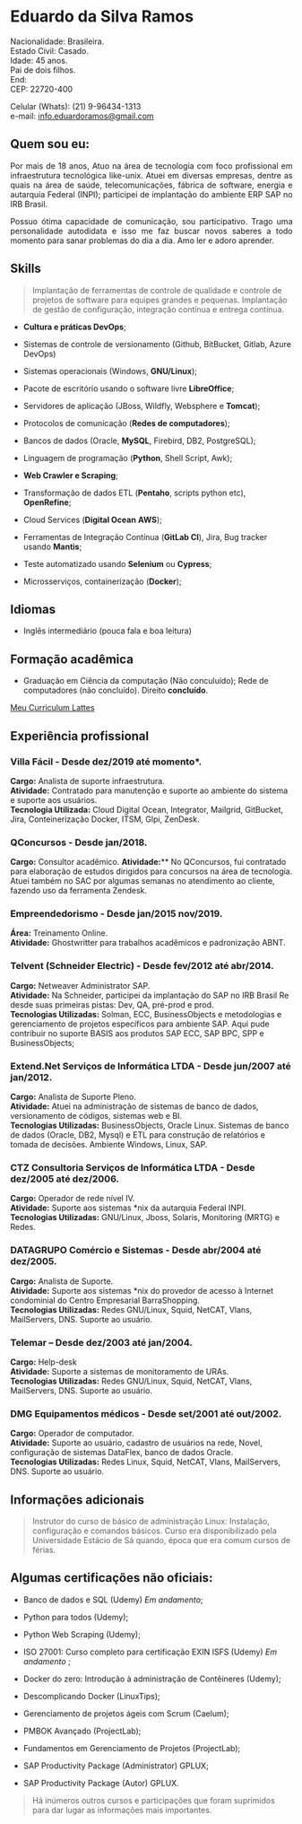 # Eduardo da Silva Ramos

Nacionalidade: Brasileira.  
Estado Civil: Casado.   
Idade: 45 anos.   
Pai de dois filhos.  
End:  
CEP: 22720-400

Celular (Whats): (21) 9-96434-1313  
e-mail: info.eduardoramos@gmail.com  
  
## Quem sou eu:

<div style="text-align: justify">
Por mais de 18 anos, Atuo na área de tecnologia com foco profissional em infraestrutura tecnológica like-unix. Atuei em diversas empresas, dentre as quais na área de saúde, telecomunicações, fábrica de software, energia e autarquia Federal (INPI); participei de implantação do ambiente ERP SAP no IRB Brasil. 

Possuo ótima capacidade de comunicação, sou participativo. Trago uma personalidade autodidata e isso me faz buscar novos saberes a todo momento para sanar problemas do dia a dia. Amo ler e adoro aprender.
</div>

## Skills

> Implantação de ferramentas de controle de qualidade e controle de projetos de software para equipes grandes e pequenas. Implantação de gestão de configuração, integração contínua e entrega contínua. 

- **Cultura e práticas DevOps**;

- Sistemas de controle de versionamento (Github, BitBucket, Gitlab, Azure DevOps)

- Sistemas operacionais (Windows, **GNU/Linux**);

- Pacote de escritório usando o software livre **LibreOffice**; 

- Servidores de aplicação (JBoss, Wildfly, Websphere e **Tomcat**); 

- Protocolos de comunicação (**Redes de computadores**); 

- Bancos de dados (Oracle, **MySQL**, Firebird, DB2, PostgreSQL); 

- Linguagem de programação (**Python**, Shell Script, Awk);

- **Web Crawler e Scraping**; 

- Transformação de dados ETL (**Pentaho**, scripts python etc), **OpenRefine**;

- Cloud Services (**Digital Ocean** **AWS**);

- Ferramentas de Integração Contínua (**GitLab CI**), Jira, Bug tracker usando **Mantis**; 

- Teste automatizado usando **Selenium** ou **Cypress**; 

- Microsserviços, containerização (**Docker**); 

## Idiomas

- Inglês intermediário (pouca fala e boa leitura)

## Formação acadêmica

- Graduação em Ciência da computação (Não conculuído); Rede de computadores (não concluído). Direito **concluído**.  

<a href="http://buscatextual.cnpq.br/buscatextual/visualizacv.do?id=K8321500H5"> Meu Curriculum Lattes</a>

## Experiência profissional

###  Villa Fácil - Desde dez/2019 até momento*.

**Cargo:** Analista de suporte infraestrutura.  
**Atividade:** Contratado para manutenção e suporte ao ambiente do sistema e suporte aos usuários.  
**Tecnologia Utilizada:** Cloud Digital Ocean, Integrator, Mailgrid, GitBucket, Jira, Conteinerização Docker, ITSM, Glpi, ZenDesk.

### QConcursos - Desde jan/2018.
**Cargo:** Consultor acadêmico. 
**Atividade:**** No QConcursos, fui contratado para elaboração de estudos dirigidos para concursos na área de tecnologia. Atuei também no SAC por algumas semanas no atendimento ao cliente, fazendo uso da ferramenta Zendesk.

### Empreendedorismo - Desde jan/2015 nov/2019.
**Área:** Treinamento Online.  
**Atividade:** Ghostwritter para trabalhos acadêmicos e padronização ABNT. 

### Telvent (Schneider Electric) - Desde fev/2012 até abr/2014.
**Cargo:** Netweaver Administrator SAP.  
**Atividade:** Na Schneider, participei da implantação do SAP no IRB Brasil Re desde suas primeiras pistas: Dev, QA, pré-prod e prod.   
**Tecnologias Utilizadas:** Solman, ECC, BusinessObjects e metodologias e gerenciamento de projetos específicos para ambiente SAP. Aqui pude contribuir no suporte BASIS aos produtos SAP ECC, SAP BPC, SPP e BusinessObjects;

### Extend.Net Serviços de Informática LTDA - Desde jun/2007 até jan/2012.
**Cargo:** Analista de Suporte Pleno.  
**Atividade:** Atuei na administração de sistemas de banco de dados, versionamento de códigos, sistemas web e BI.  
**Tecnologias Utilizadas:** BusinessObjects, Oracle Linux. Sistemas de banco de dados (Oracle, DB2, Mysql) e ETL para construção de relatórios e tomada de decisões. Ambiente Windows, Linux, SAP.

### CTZ Consultoria Serviços de Informática LTDA - Desde dez/2005 até dez/2006.
**Cargo:** Operador de rede nível IV.   
**Atividade:** Suporte aos sistemas *nix da autarquia Federal INPI.  
**Tecnologias Utilizadas:** GNU/Linux, Jboss, Solaris, Monitoring (MRTG) e Redes.

### DATAGRUPO Comércio e Sistemas - Desde abr/2004 até dez/2005.
**Cargo:** Analista de Suporte.  
**Atividade:** Suporte aos sistemas *nix do provedor de acesso à Internet condominial do Centro Empresarial BarraShopping.  
**Tecnologias Utilizadas:** Redes GNU/Linux, Squid, NetCAT, Vlans, MailServers, DNS. Suporte ao usuário. 

### Telemar – Desde dez/2003 até jan/2004.
**Cargo:** Help-desk  
**Atividade:** Suporte a sistemas de monitoramento de URAs.  
**Tecnologias Utilizadas:** Redes GNU/Linux, Squid, NetCAT, Vlans, MailServers, DNS. Suporte ao usuário. 
 
### DMG Equipamentos médicos - Desde set/2001 até out/2002.
**Cargo:** Operador de computador.  
**Atividade:** Suporte ao usuário, cadastro de usuários na rede, Novel, configuração de sistemas DataFlex, banco de dados Oracle.  
**Tecnologias Utilizadas:** Redes Linux, Squid, NetCAT, Vlans, MailServers, DNS. Suporte ao usuário. 

## Informações adicionais

> Instrutor do curso de básico de administração Linux: Instalação, configuração e comandos básicos. Curso era disponibilizado pela Universidade Estácio de Sá quando, época que era comum cursos de férias.

## Algumas certificações **não oficiais**:

- Banco de dados e SQL (Udemy) _Em andamento_;

- Python para todos (Udemy);

- Python Web Scraping (Udemy);

- ISO 27001: Curso completo para certificação EXIN ISFS (Udemy) _Em andamento_ ;

- Docker do zero: Introdução à administração de Contêineres (Udemy);

- Descomplicando Docker (LinuxTips);

- Gerenciamento de projetos ágeis com Scrum (Caelum);

- PMBOK Avançado (ProjectLab);

- Fundamentos em Gerenciamento de Projetos (ProjectLab);

- SAP Productivity Package (Administrator) GPLUX;

- SAP Productivity Package (Autor) GPLUX.  

> Há inúmeros outros cursos e participações que foram suprimidos para dar lugar as informações mais importantes.  
